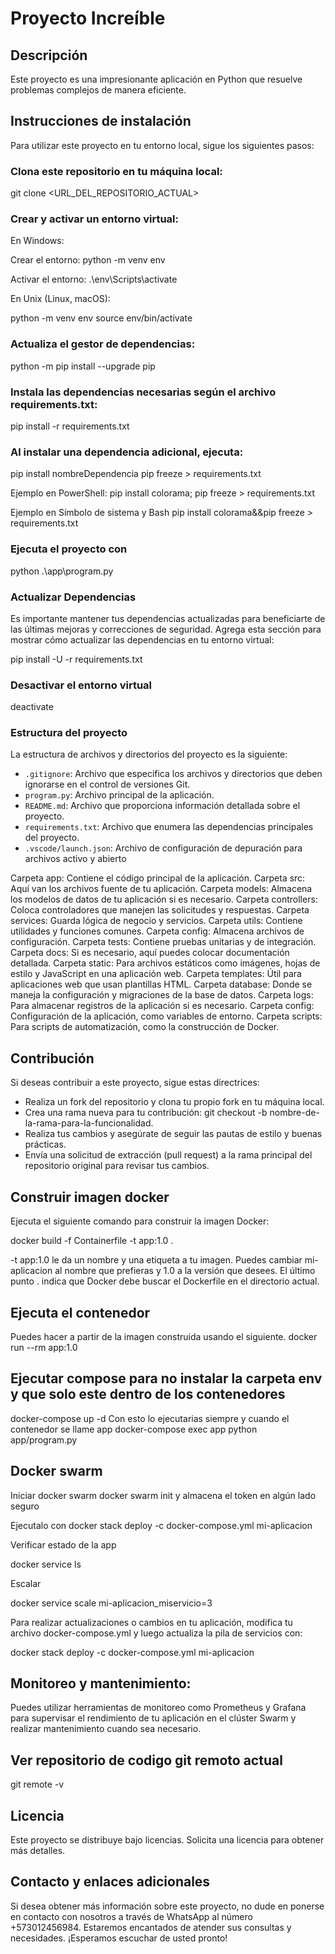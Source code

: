 # Proyecto Increíble

## Descripción
Este proyecto es una impresionante aplicación en Python que resuelve problemas complejos de manera eficiente.

## Instrucciones de instalación
Para utilizar este proyecto en tu entorno local, sigue los siguientes pasos:

### Clona este repositorio en tu máquina local:

git clone <URL_DEL_REPOSITORIO_ACTUAL>

### Crear y activar un entorno virtual:

En Windows:


Crear el entorno:
python -m venv env

Activar el entorno:
.\env\Scripts\activate


En Unix (Linux, macOS):


python -m venv env
source env/bin/activate


### Actualiza el gestor de dependencias:

python -m pip install --upgrade pip


### Instala las dependencias necesarias según el archivo requirements.txt:

pip install -r requirements.txt

### Al instalar una dependencia adicional, ejecuta:

pip install nombreDependencia
pip freeze > requirements.txt


Ejemplo en PowerShell:
pip install colorama; pip freeze > requirements.txt

Ejemplo en Símbolo de sistema y Bash
pip install colorama&&pip freeze > requirements.txt

### Ejecuta el proyecto con
python .\app\program.py

### Actualizar Dependencias

Es importante mantener tus dependencias actualizadas para beneficiarte de las últimas mejoras y correcciones de seguridad. Agrega esta sección para mostrar cómo actualizar las dependencias en tu entorno virtual:

pip install -U -r requirements.txt

### Desactivar el entorno virtual

deactivate

### Estructura del proyecto
La estructura de archivos y directorios del proyecto es la siguiente:

- `.gitignore`: Archivo que especifica los archivos y directorios que deben ignorarse en el control de versiones Git.
- `program.py`: Archivo principal de la aplicación.
- `README.md`: Archivo que proporciona información detallada sobre el proyecto.
- `requirements.txt`: Archivo que enumera las dependencias principales del proyecto.
- `.vscode/launch.json`: Archivo de configuración de depuración para archivos activo y abierto

Carpeta app: Contiene el código principal de la aplicación.
Carpeta src: Aquí van los archivos fuente de tu aplicación.
Carpeta models: Almacena los modelos de datos de tu aplicación si es necesario.
Carpeta controllers: Coloca controladores que manejen las solicitudes y respuestas.
Carpeta services: Guarda lógica de negocio y servicios.
Carpeta utils: Contiene utilidades y funciones comunes.
Carpeta config: Almacena archivos de configuración.
Carpeta tests: Contiene pruebas unitarias y de integración.
Carpeta docs: Si es necesario, aquí puedes colocar documentación detallada.
Carpeta static: Para archivos estáticos como imágenes, hojas de estilo y JavaScript en una aplicación web.
Carpeta templates: Útil para aplicaciones web que usan plantillas HTML.
Carpeta database: Donde se maneja la configuración y migraciones de la base de datos.
Carpeta logs: Para almacenar registros de la aplicación si es necesario.
Carpeta config: Configuración de la aplicación, como variables de entorno.
Carpeta scripts: Para scripts de automatización, como la construcción de Docker.

## Contribución
Si deseas contribuir a este proyecto, sigue estas directrices:

- Realiza un fork del repositorio y clona tu propio fork en tu máquina local.
- Crea una rama nueva para tu contribución: git checkout -b nombre-de-la-rama-para-la-funcionalidad.
- Realiza tus cambios y asegúrate de seguir las pautas de estilo y buenas prácticas.
- Envía una solicitud de extracción (pull request) a la rama principal del repositorio original para revisar tus cambios.
## Construir imagen docker 
Ejecuta el siguiente comando para construir la imagen Docker:

docker build -f Containerfile -t app:1.0 .

-t app:1.0 le da un nombre y una etiqueta a tu imagen. Puedes cambiar mi-aplicacion al nombre que prefieras y 1.0 a la versión que desees.
El último punto . indica que Docker debe buscar el Dockerfile en el directorio actual.

## Ejecuta el contenedor 

Puedes hacer a partir de la imagen construida usando el siguiente.
docker run --rm app:1.0

## Ejecutar compose para no instalar la carpeta env y que solo este dentro de los contenedores
docker-compose up -d
Con esto lo ejecutarias siempre y cuando el contenedor se llame app
docker-compose exec app python app/program.py


## Docker swarm
Iniciar docker swarm
    docker swarm init
y almacena el token en algún lado seguro

Ejecutalo con 
docker stack deploy -c docker-compose.yml mi-aplicacion


Verificar estado de la app

docker service ls

Escalar 

docker service scale mi-aplicacion_miservicio=3

Para realizar actualizaciones o cambios en tu aplicación, modifica tu archivo docker-compose.yml y luego actualiza la pila de servicios con:

docker stack deploy -c docker-compose.yml mi-aplicacion

## Monitoreo y mantenimiento:

Puedes utilizar herramientas de monitoreo como Prometheus y Grafana para supervisar el rendimiento de tu aplicación en el clúster Swarm y realizar mantenimiento cuando sea necesario.

## Ver repositorio de codigo git remoto actual

git remote -v

## Licencia
Este proyecto se distribuye bajo licencias. Solicita una licencia para obtener más detalles.

## Contacto y enlaces adicionales
Si desea obtener más información sobre este proyecto, no dude en ponerse en contacto con nosotros a través de WhatsApp al número +573012456984. Estaremos encantados de atender sus consultas y necesidades. ¡Esperamos escuchar de usted pronto!
